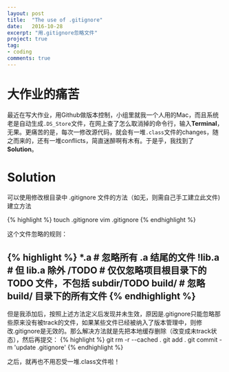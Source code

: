 ```yaml
---
layout: post
title:  "The use of .gitignore"
date:   2016-10-28
excerpt: "用.gitignore忽略文件"
project: true
tag:
- coding
comments: true
---
```




# 大作业的痛苦
最近在写大作业，用Github做版本控制，小组里就我一个人用的Mac，而且系统老是自动生成`.DS_Store`文件，在网上查了怎么取消掉的命令行，输入<b>Terminal</b>，无果。更痛苦的是，每次一修改源代码，就会有一堆`.class`文件的changes，随之而来的，还有一堆conflicts，简直迷醉啊有木有。于是乎，我找到了<b>Solution</b>。

# Solution
可以使用修改根目录中 .gitignore 文件的方法（如无，则需自己手工建立此文件) 建立方法

{% highlight %}
touch .gitignore
vim .gitignore
{% endhighlight %}

这个文件忽略的规则：

{% highlight %}
*.a       # 忽略所有 .a 结尾的文件
!lib.a    # 但 lib.a 除外
/TODO     # 仅仅忽略项目根目录下的 TODO 文件，不包括 subdir/TODO
build/    # 忽略 build/ 目录下的所有文件
{% endhighlight %}
---
但是我添加后，按照上述方法定义后发现并未生效，原因是.gitignore只能忽略那些原来没有被track的文件，如果某些文件已经被纳入了版本管理中，则修改.gitignore是无效的。那么解决方法就是先把本地缓存删除（改变成未track状态），然后再提交：
{% highlight %}
git rm -r --cached .
git add .
git commit -m 'update .gitignore'
{% endhighlight %}

之后，就再也不用忍受一堆.class文件啦！
